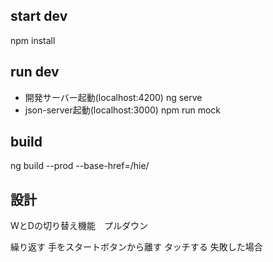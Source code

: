 ## start dev
npm install

## run dev
- 開発サーバー起動(localhost:4200)
ng serve
- json-server起動(localhost:3000)
npm run mock

## build
ng build --prod --base-href=/hie/

## 設計


WとDの切り替え機能　プルダウン
    <!-- labelにmm、valueにindex -->
    <!-- WとDを設定したらカウンターを０にセット -->


繰り返す
    <!-- インジケータに「スタートボタンを押さえてください」と表示　displayMessage(message) -->
    <!-- 真ん中のボタンを指で押える -->
    <!-- 指示器点灯ロジックスタート startTest() -->
        <!-- 計測中フラグON -->
        <!-- 禁止エリアにタッチした瞬間中止 stopTest() -->
            <!-- 計測中フラグOFF -->
            <!-- インジケータに「失敗」と表示 -->
        <!-- インジケータに「計測中」と表示 -->
        <!-- ランダムな時間（１〜３秒）を生成 -->
        <!-- その時間が経ったら、ランダムに左右どちらかを点灯 lightIndicator() -->
            <!-- 正解ラベルにその方向をセットしておく -->
    手をスタートボタンから離す
        <!-- タイマースタート setStartTime() -->
    タッチする
        <!-- 計測中フラグOFF -->
        <!-- タイマーストップしてかかった時間を保持 setEndTime() -->
        <!-- タッチが成功しているかチェックする -->
            <!-- タッチされた方向が正解ラベルと一致しているか -->
        <!-- 成功した場合 -->
            <!-- インジケータにかかった時間を表示 -->
            <!-- カウンターを＋１ -->
        失敗した場合
            <!-- ノーカウント -->
            <!-- カウンターそのまま -->
            <!-- インジケータに「失敗」と表示 -->
        <!-- １秒経ったらインジケータに「スタートボタンを押さえてください」と表示 -->
